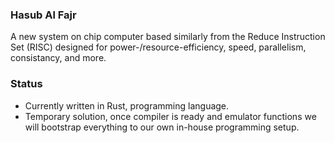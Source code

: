 ### Hasub Al Fajr
A new system on chip computer based similarly from the Reduce Instruction Set (RISC) designed for power-/resource-efficiency, speed, parallelism, consistancy, and more.

### Status
- Currently written in Rust, programming language.
- Temporary solution, once compiler is ready and emulator functions we will bootstrap everything to our own in-house programming setup.